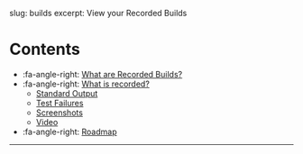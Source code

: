 slug: builds
excerpt: View your Recorded Builds

# Contents

- :fa-angle-right: [What are Recorded Builds?](#section-what-are-recorded-builds)
- :fa-angle-right: [What is recorded?](#section-adding-a-new-project)
  - [Standard Output](#section-what-is-a-projectid)
  - [Test Failures](#section-what-is-a-projectid)
  - [Screenshots](#section-what-is-a-projectid)
  - [Video](#section-what-is-a-projectid)
- :fa-angle-right: [Roadmap](#section-adding-a-new-project)

***

